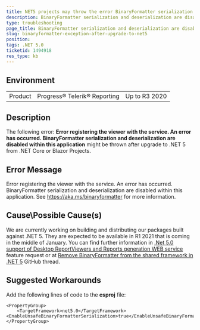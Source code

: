 ```yaml
---
title: NET5 projects may throw the error BinaryFormatter serialization and deserialization are disabled within this application
description: BinaryFormatter serialization and deserialization are disabled within this application after upgrade to .NET5
type: troubleshooting
page_title: BinaryFormatter serialization and deserialization are disabled within this application is thrown in .NET5
slug: binaryformatter-exception-after-upgrade-to-net5
position: 
tags: .NET 5.0
ticketid: 1494918
res_type: kb
---
```


## Environment
<table>
	<tbody>
		<tr>
			<td>Product</td>
			<td>Progress® Telerik® Reporting</td>
			<td>Up to R3 2020</td>
		</tr>
	</tbody>
</table>


## Description
The following error: **Error registering the viewer with the service.
An error has occurred.
BinaryFormatter serialization and deserialization are disabled within this application** might be thrown after upgrade to .NET 5 from .NET Core or Blazor Projects.

## Error Message
Error registering the viewer with the service.
An error has occurred.
BinaryFormatter serialization and deserialization are disabled within this application. See https://aka.ms/binaryformatter for more information.

## Cause\Possible Cause(s)
We are currently working on building and distributing our packages built against  .NET 5.
They are expected to be available in R1 2021 that is coming in the middle of January.
You can find further information in [.Net 5.0 support of Desktop ReportViewers and Reports generation WEB service](https://feedback.telerik.com/reporting/1489782-net-5-0-support-of-desktop-reportviewers-and-reports-generation-web-service)
feature request or at [Remove BinaryFormatter from the shared framework in .NET 5](https://github.com/dotnet/runtime/issues/29976) GitHub thread.


## Suggested Workarounds
Add the following lines of code to the **csproj** file:
```
<PropertyGroup>
    <TargetFramework>net5.0</TargetFramework>
<EnableUnsafeBinaryFormatterSerialization>true</EnableUnsafeBinaryFormatterSerialization>
</PropertyGroup>
```
